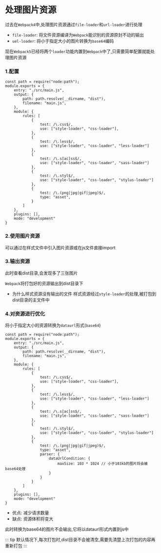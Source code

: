 <h1>处理图片资源</h1>

过去在`Webpack4`中,处理图片资源通过`file-loader`和`url-loader`进行处理

* `file-loader`: 将文件资源编译为`Webpack`能识别的资源原封不动的输出
* `uel-loader`: 将小于指定大小的图片转换为`base64`编码

现在`Webpack5`已经将两个`loader`功能内置到`Webpack`中了,只需要简单配置就能处理图片资源

### 1.配置
```javascript{26-29} title="webpack.config.js"
const path = require("node:path");
module.exports = {
    entry: "./src/main.js",
    output: {
        path: path.resolve(__dirname, "dist"),
        filename: "main.js",
    },
    module: {
        rules: [
            {
                test: /\.css$/,
                use: ["style-loader", "css-loader"],
            },
            {
                test: /\.less$/,
                use: ["style-loader", "css-loader", "less-loader"]
            },
            {
                test: /\.s[ac]ss$/,
                use: ["style-loader", "css-loader", "sass-loader"]
            },
            {
                test: /\.styl$/,
                use: ["style-loader", "css-loader", "stylus-loader"]
            },
            {
                test: /\.(png|jpg|gif|jpeg)$/,
                type: "asset",
            }
        ]
    },
    plugins: [],
    mode: "development"
}
```

### 2.使用图片资源
可以通过在样式文件中引入图片资源或在js文件直接import

### 3.输出资源
此时查看dist目录,会发现多了三张图片

`Webpack`将打包好的资源输出到dist目录下

* 为什么样式资源没有输出的文件
样式资源经过`style-loader`的处理,被打包到dist目录的主文件中

### 4.对资源进行优化
将小于指定大小的资源转换为`dataurl`形式(`base64`)
```javascript{29-33} title="webpack.config.js"
const path = require("node:path");
module.exports = {
    entry: "./src/main.js",
    output: {
        path: path.resolve(__dirname, "dist"),
        filename: "main.js",
    },
    module: {
        rules: [
            {
                test: /\.css$/,
                use: ["style-loader", "css-loader"],
            },
            {
                test: /\.less$/,
                use: ["style-loader", "css-loader", "less-loader"]
            },
            {
                test: /\.s[ac]ss$/,
                use: ["style-loader", "css-loader", "sass-loader"]
            },
            {
                test: /\.styl$/,
                use: ["style-loader", "css-loader", "stylus-loader"]
            },
            {
                test: /\.(png|jpg|gif|jpeg)$/,
                type: "asset",
                parser: {
                    dataUrlCondition: {
                        maxSize: 103 * 1024 // 小于103kb的图片将会被base64处理
                    }
                }
            }
        ]
    },
    plugins: [],
    mode: "development"
}
```
* 优点: 减少请求数量
* 缺点: 资源体积将变大

此时转换为base64的图片不会输出,它将以dataurl形式内置到js中

::: tip
默认情况下,每次打包时,dist目录不会被清空,需要先清楚上次打包的内容再重新打包
:::
